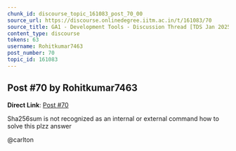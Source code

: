 ```yaml
---
chunk_id: discourse_topic_161083_post_70_00
source_url: https://discourse.onlinedegree.iitm.ac.in/t/161083/70
source_title: GA1 - Development Tools - Discussion Thread [TDS Jan 2025]
content_type: discourse
tokens: 63
username: Rohitkumar7463
post_number: 70
topic_id: 161083
---
```


## Post #70 by Rohitkumar7463

**Direct Link**: [Post #70](https://discourse.onlinedegree.iitm.ac.in/t/161083/70)

Sha256sum is not recognized as an internal or external command how to solve this plzz answer

@carlton
